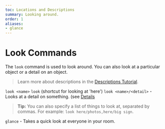 ```yaml
---
toc: Locations and Descriptions
summary: Looking around.
order: 1
aliases:
- glance
---
```

# Look Commands

The `look` command is used to look around.  You can also look at a particular object or a detail on an object.

> Learn more about descriptions in the [Descriptions Tutorial](/help/descriptions_tutorial).

`look <name>`
`look`  (shortcut for looking at 'here')
`look <name>/<detail>` - Looks at a detail on something. (see [Details](/help/details)

> **Tip:** You can also specify a list of things to look at, separated by commas.  For example:  `look here/photos,here/big sign`.

`glance` - Takes a quick look at everyone in your room.